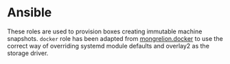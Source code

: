 # Ansible

These roles are used to provision boxes creating immutable machine snapshots. `docker` role has been adapted from [mongrelion.docker](https://galaxy.ansible.com/mongrelion/docker/) to use the correct way of overriding systemd module defaults and overlay2 as the storage driver.
